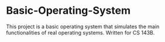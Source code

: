 # Basic-Operating-System
This project is a basic operating system that simulates the main functionalities of real operating systems. Written for CS 143B.
